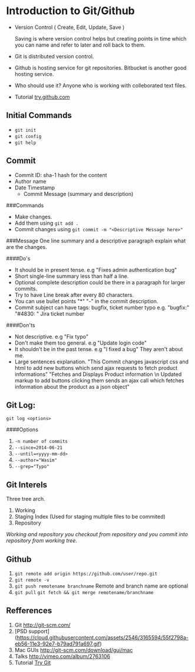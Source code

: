Introduction to Git/Github
===
  - Version Control ( Create, Edit, Update, Save )

    Saving is where version control helps but creating points
      in time which you can name and refer to later and roll back to them.
  - Git is distributed version control.

  - Github is hosting service for git repositories. Bitbucket is
another good hosting service.
  - Who should use it?
    Anyone who is working with colleborated text files.
  - Tutorial [try.github.com](https://try.github.com)


Initial Commands
---
- `git init`
- `git config`
- `git help`


Commit
---
- Commit ID: sha-1 hash for the content
- Author name <email id>
- Date Timestamp
  - Commit Message (summary and description)

###Commands
- Make changes.
- Add them using `git add .`
- Commit changes using `git commit -m "<Descriptive Message here>"`

###Message
One line summary and a descriptive paragraph explain what are the changes.

####Do's
- It should be in present tense.
  e.g "Fixes admin authentication bug"
- Short single-line summary less than half a line.
- Optional complete description could be there in a paragraph for larger
  commits.
- Try to have Line break after every 80 characters.
- You can use bullet points "\*" "-" in the commit description.
- Commit subject can have tags: bugfix, ticket number typo
e.g. "bugfix:"
     "#4830: " Jira ticket number

####Don'ts
- Not descriptive.
  e.g "Fix typo"
- Don't make them too general.
  e.g "Update login code"
- It shouldn't be in the past tense.
  e.g "I fixed a bug" They aren't about me.
- Large sentences explanation.
  "This Commit changes javascript css and html to add new buttons which send ajax requests to fetch product informations"
  "Fetches and Displays Product information \n Updated markup to add buttons clicking
them sends an ajax call which fetches information about the product as a json object"


Git Log:
---
`git log <options>`

####Options
1. `-n number of commits`
2. `--since=2014-06-21`
3. `--until=<yyyy-mm-dd>`
4. `--author="Wasim"`
5. `--grep="Typo"`


Git Interels
---
Three tree arch.

1. Working
2. Staging Index (Used for staging multiple files to be commited)
3. Repository

*Working and repository you checkout from repository and you commit into
repository from working tree.*


Github
---
1. `git remote add origin https://github.com/user/repo.git`
2. `git remote -v`
3. `git push remotename branchname` Remote and branch name are optional
4. `git pull` `git fetch && git merge remotename/branchname`


Refferences
---
1. Git http://git-scm.com/
2. [PSD support] (https://cloud.githubusercontent.com/assets/2546/3165594/55f2798a-eb56-11e3-92e7-b79ad791a697.gif)
3. Mac GUIs http://git-scm.com/download/gui/mac
4. Talks http://vimeo.com/album/2763106
5. Tutorial [Try Git](http://try.github.com/)
